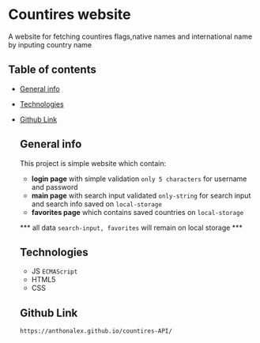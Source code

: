 # Countires website
A website for fetching countires flags,native names and international name by inputing country name

## Table of contents

* [General info](#general-info)
* [Technologies](#technologies)
* [Github Link](#github-link)

  ## General info
  This project is simple website which contain:
  - **login page** with simple validation `only 5 characters` for username and password
  - **main page** with search input validated `only-string` for search input and search info saved on `local-storage`
  - **favorites page** which contains saved countries on `local-storage` 

  *** all data `search-input, favorites` will remain on local storage ***

  ## Technologies
    - JS `ECMAScript`
    - HTML5
    - CSS 

  ## Github Link
    `https://anthonalex.github.io/countires-API/`
